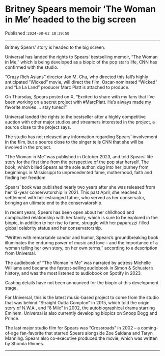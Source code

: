 # Britney Spears memoir ‘The Woman in Me’ headed to the big screen

Published :`2024-08-02 18:39:50`

---

Britney Spears’ story is headed to the big screen.

Universal has landed the rights to Spears’ bestselling memoir, “The Woman in Me,” which is being developed as a biopic of the pop star’s life, CNN has confirmed with the studio.

“Crazy Rich Asians” director Jon M. Chu, who directed this fall’s highly anticipated “Wicked” movie, will direct the film. Oscar-nominated “Wicked” and “La La Land” producer Marc Platt is attached to produce.

On Thursday, Spears posted on X, “Excited to share with my fans that I’ve been working on a secret project with #MarcPlatt. He’s always made my favorite movies … stay tuned!”

Universal landed the rights to the bestseller after a highly competitive auction with other major studios and streamers interested in the project, a source close to the project says.

The studio has not released any information regarding Spears’ involvement in the film, but a source close to the singer tells CNN that she will be involved in the project.

“The Woman in Me” was published in October 2023, and told Spears’ life story for the first time from the perspective of the pop star herself. The book, which billed Spears as the sole author, dug into her journey from beginnings in Mississippi to unprecedented fame, motherhood, faith and finding her freedom.

Spears’ book was published nearly two years after she was released from her 13-year conservatorship in 2021. This past April, she reached a settlement with her estranged father, who served as her conservator, bringing an ultimate end to the conservatorship.

In recent years, Spears has been open about her childhood and complicated relationship with her family, which is sure to be explored in the biopic, in addition to her rise to fame, struggle with her paparazzi-filled global celebrity status and her conservatorship.

“Written with remarkable candor and humor, Spears’s groundbreaking book illuminates the enduring power of music and love – and the importance of a woman telling her own story, on her own terms,” according to a description from Universal.

The audiobook of “The Woman in Me” was narrated by actress Michelle Williams and became the fastest-selling audiobook in Simon & Schuster’s history, and was the most listened to audiobook on Spotify in 2023.

Casting details have not been announced for the biopic at this development stage.

For Universal, this is the latest music-based project to come from the studio that was behind “Straight Outta Compton” in 2015, which told the origin story of N.W.A., and “8 Mile” in 2002, the autobiographical drama starring Eminem. Universal is also currently developing biopics on Snoop Dogg and Prince.

The last major studio film for Spears was “Crossroads” in 2002 – a coming-of-age fan-favorite that starred Spears alongside Zoe Saldana and Taryn Manning. Spears also co-executive produced the movie, which was written by Shonda Rhimes.

---

